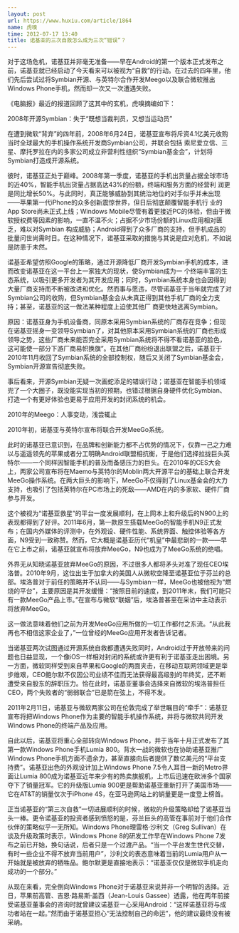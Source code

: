 ```yaml
---
layout: post
url: https://www.huxiu.com/article/1864
name: 虎嗅
time: 2012-07-17 13:40
title: 诺基亚的三次自救怎么成为三次“错误”？
---
```

对于这场危机，诺基亚并非毫无准备——早在Android的第一个版本正式发布之前，诺基亚就已经启动了今天看来可以被视为“自救”的行动。在过去的四年里，他们先后尝试过将Symbian开源、与英特尔合作开发Meego以及联合微软推出Windows Phone手机，然而却一次又一次遭遇失败。

《电脑报》最近的报道回顾了这其中的玄机，虎嗅摘编如下：

2008年开源Symbian：失于“既想当裁判员，又想当运动员”

在遭到微软“背弃”的四年前，2008年6月24日，诺基亚宣布将斥资4.1亿美元收购当时全球最大的手机操作系统开发商Symbian公司，并联合包括 索尼爱立信、三星、摩托罗拉在内的多家公司成立非营利性组织“Symbian基金会”，计划将Symbian打造成开源系统。

彼时，诺基亚正处于巅峰。2008年第一季度，诺基亚的手机出货量占据全球市场的近40%，智能手机出货量占据高达43%的份额，终端和服务方面的经营利 润更是同比增长50%。与此同时，真正能够威胁到其统治地位的对手似乎并未出现——苹果第一代iPhone的众多创新震惊世界，但日后彻底颠覆智能手机行 业的App Store尚未正式上线；Windows Mobile尽管有着更接近PC的体验，但由于微软授权费等因素的影响，一直不温不火；占据不少市场份额的Linux应用相对匮乏，难以对Symbian 构成威胁；Android得到了众多厂商的支持，但手机成品的批量问世尚需时日。在这种情况下，诺基亚采取的措施与其说是应对危机，不如说是防患于未然。

诺基亚希望仿照Google的策略，通过开源降低厂商开发Symbian手机的成本，进而改变诺基亚在这一平台上一家独大的现状，使Symbian成为一 个终端丰富的生态系统，以吸引更多开发者为其开发应用；同时，Symbian系统本身也会因得到大量厂商支持而不断被改进和优化。然而事与愿违，尽管诺基亚于当年就完成了对Symbian公司的收购，但Symbian基金会从未真正得到其他手机厂商的全力支持；甚至，诺基亚的这一做法某种程度上迫使其他厂 商更快地逃离Symbian。

原因：诺基亚身为手机设备商，同原本采用Symbian系统的厂商存在竞争；但现在诺基亚摇身一变领导Symbian了，对其他原本采用Symbian系统的厂商也形成领导之势，这些厂商未来能否完全采用Symbian系统将不得不看诺基亚的脸色，这可能使一部分下游厂商易帜换旗”。在其他厂商纷纷退出联盟之后，诺基亚于2010年11月收回了Symbian系统的全部控制权，随后又关闭了Symbian基金会，Symbian开源宣告彻底失败。

事后看来，开源Symbian无疑一次画蛇添足的错误行动；诺基亚在智能手机领域兜了一个大圈子，既没能实现当初的预期，也错过根据自身硬件优化Symbian、打造一个有更好体验也更易于应用开发的封闭系统的机会。

2010年的Meego：人事变动，浅尝辄止

2010年初，诺基亚与英特尔宣布将联合开发MeeGo系统。

此时的诺基亚已意识到，在品牌和创新能力都不占优势的情况下，仅靠一己之力难以与遥遥领先的苹果或者分工明确Android联盟相抗衡，于是他们选择拉拢巨头英特尔——一个同样因智能手机的普及而备感压力的巨头。在2010年的CES大会上，两家公司宣布将在Maemo与英特尔的Moblin两大开源平台的基础上联合开发MeeGo操作系统。在两大巨头的影响下，MeeGo不仅得到了Linux基金会的大力支持，也吸引了包括英特尔在PC市场上的死敌——AMD在内的多家软、硬件厂商参与开发。

这个被视为“诺基亚救星”的平台一度发展顺利，在上网本上和升级后的N900上的表现都得到了好评。2011年6月，第一款原生搭载MeeGo的智能手机N9正式发布；在国内外媒体的评测中，在外观设、硬件性能、系统界面、触控体验等各方面，N9受到一致称赞。然而，它大概是诺基亚历代“机皇”中最悲剧的一款——早在它上市之前，诺基亚就宣布将放弃MeeGo，N9也成为了MeeGo系统的绝唱。

外界无从知晓诺基亚放弃MeeGo的原因，不过很多人都将矛头对准了现任CEO埃洛普。2010年9月，这位出生于加拿大的美国人从微软空降至诺基亚位于芬兰的总部。埃洛普对于前任的策略并不认同——与Symbian一样，MeeGo也被他视为“燃烧的平台”，主要原因是其开发缓慢：“按照目前的速度，到2011年末，我们可能只有一款MeeGo产品上市。”在宣布与微软“联姻”后，埃洛普甚至在采访中主动表示将放弃MeeGo。

这一做法意味着他们之前为开发MeeGo应用所做的一切工作都付之东流。“从此我再也不相信这家企业了，”一位曾经的MeeGo应用开发者告诉记者。

当诺基亚两次试图通过开源系统自救都遭遇失败同时，Android过于开放带来的问题也日益显现，一个像iOS一样相对封闭的系统或许更有利于诺基亚走出困境。另一方面，微软同样受到来自苹果和Google的两面夹击，在移动互联网领域更是举步维艰，CEO鲍尔默不仅因公司业绩不佳而无法获得最高级别的年终奖，还不断遭受来自股东的辞职压力。恰在此时，诺基亚董事会选择来自微软的埃洛普担任CEO，两个失败者的“弱弱联合”已是箭在弦上，不得不发。

2011年2月11日，诺基亚与微软两家公司在伦敦完成了举世瞩目的“牵手”：诺基亚宣布将把Windows Phone作为主要的智能手机操作系统，并将与微软共同开发Windows Phone的终端产品及应用。

自此以后，诺基亚将重心全部转向Windows Phone，并于当年十月正式发布了其第一款Windows Phone手机Lumia 800。背水一战的微软也在协助诺基亚推广Windows Phone手机方面不遗余力，甚至直接向后者提供了数亿美元的“平台支持费”。诺基亚出色的外观设计加上Windows Phone 7.5令人耳目一新的Metro界面让Lumia 800成为诺基亚近年来少有的热卖旗舰机，上市后迅速在欧洲多个国家夺下了销量冠军。它的升级版Lumia 900更是帮助诺基亚重新打开了美国市场——它在AT&T的销量仅次于iPhone 4S，在亚马逊网站上的销量更是一度登上榜首。

正当诺基亚的“第三次自救”一切进展顺利的时候，微软的升级策略却给了诺基亚当头一棒。更令诺基亚的投资者感到愤怒的是，芬兰巨头的高管在事前对于他们合作伙伴的策略似乎一无所知。Windows Phone理雷格·沙利文（Greg Sullivan）在谈及升级政策时表示，Windows Phone 8的研发工作早在Windows Phone 7发布之前已开始，换句话说，后者只是一个过渡产品。“当一个平台发生世代交替，有时一些企业不得不放弃当前用户”，沙利文的表态意味着当前的Lumia用户从一开始就是被放弃的牺牲品。鲍尔默更是直接地表示：“诺基亚仅仅是微软手机走向成功的一个部分。”

从现在来看，完全倒向Windows Phone对于诺基亚来说并非一个明智的选择。近日，苹果前高管、吉恩·路易斯·盖西（Jean-Louis Gassee）透露，他在两年前接受诺基亚董事会的咨询时就曾建议诺基亚一心采用Android：“这样诺基亚将与成功者站在一起。”然而由于诺基亚担心“无法控制自己的命运”，他的建议最终没有被采纳。

